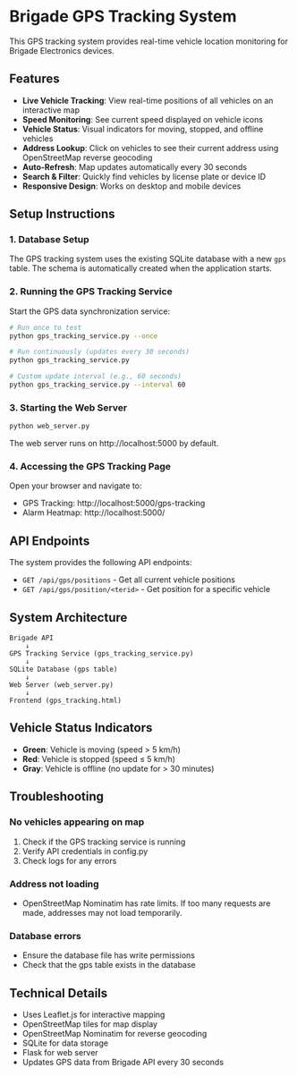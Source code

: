 # Brigade GPS Tracking System

This GPS tracking system provides real-time vehicle location monitoring for Brigade Electronics devices.

## Features

- **Live Vehicle Tracking**: View real-time positions of all vehicles on an interactive map
- **Speed Monitoring**: See current speed displayed on vehicle icons
- **Vehicle Status**: Visual indicators for moving, stopped, and offline vehicles
- **Address Lookup**: Click on vehicles to see their current address using OpenStreetMap reverse geocoding
- **Auto-Refresh**: Map updates automatically every 30 seconds
- **Search & Filter**: Quickly find vehicles by license plate or device ID
- **Responsive Design**: Works on desktop and mobile devices

## Setup Instructions

### 1. Database Setup

The GPS tracking system uses the existing SQLite database with a new `gps` table. The schema is automatically created when the application starts.

### 2. Running the GPS Tracking Service

Start the GPS data synchronization service:

```bash
# Run once to test
python gps_tracking_service.py --once

# Run continuously (updates every 30 seconds)
python gps_tracking_service.py

# Custom update interval (e.g., 60 seconds)
python gps_tracking_service.py --interval 60
```

### 3. Starting the Web Server

```bash
python web_server.py
```

The web server runs on http://localhost:5000 by default.

### 4. Accessing the GPS Tracking Page

Open your browser and navigate to:
- GPS Tracking: http://localhost:5000/gps-tracking
- Alarm Heatmap: http://localhost:5000/

## API Endpoints

The system provides the following API endpoints:

- `GET /api/gps/positions` - Get all current vehicle positions
- `GET /api/gps/position/<terid>` - Get position for a specific vehicle

## System Architecture

```
Brigade API
    ↓
GPS Tracking Service (gps_tracking_service.py)
    ↓
SQLite Database (gps table)
    ↓
Web Server (web_server.py)
    ↓
Frontend (gps_tracking.html)
```

## Vehicle Status Indicators

- **Green**: Vehicle is moving (speed > 5 km/h)
- **Red**: Vehicle is stopped (speed ≤ 5 km/h)
- **Gray**: Vehicle is offline (no update for > 30 minutes)

## Troubleshooting

### No vehicles appearing on map
1. Check if the GPS tracking service is running
2. Verify API credentials in config.py
3. Check logs for any errors

### Address not loading
- OpenStreetMap Nominatim has rate limits. If too many requests are made, addresses may not load temporarily.

### Database errors
- Ensure the database file has write permissions
- Check that the gps table exists in the database

## Technical Details

- Uses Leaflet.js for interactive mapping
- OpenStreetMap tiles for map display
- OpenStreetMap Nominatim for reverse geocoding
- SQLite for data storage
- Flask for web server
- Updates GPS data from Brigade API every 30 seconds